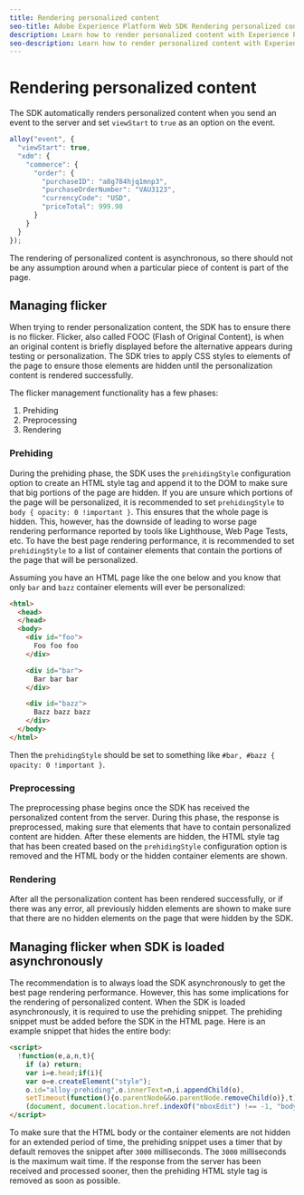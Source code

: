 ```yaml
---
title: Rendering personalized content
seo-title: Adobe Experience Platform Web SDK Rendering personalized content
description: Learn how to render personalized content with Experience Platform Web SDK
seo-description: Learn how to render personalized content with Experience Platform Web SDK
---
```


# Rendering personalized content

The SDK automatically renders personalized content when you send an event to the server and set `viewStart` to `true` as an option on the event.

```javascript
alloy("event", {
  "viewStart": true,
  "xdm": {
    "commerce": {
      "order": {
        "purchaseID": "a8g784hjq1mnp3",
        "purchaseOrderNumber": "VAU3123",
        "currencyCode": "USD",
        "priceTotal": 999.98
      }
    }
  }
});
```

The rendering of personalized content is asynchronous, so there should not be any assumption around when a particular piece of content is part of the page.

## Managing flicker

When trying to render personalization content, the SDK has to ensure there is no flicker. Flicker, also called FOOC (Flash of Original Content), is when an original content is briefly displayed before the alternative appears during testing or personalization. The SDK tries to apply CSS styles to elements of the page to ensure those elements are hidden until the personalization content is rendered successfully.

The flicker management functionality has a few phases:

1. Prehiding
1. Preprocessing
1. Rendering

### Prehiding

During the prehiding phase, the SDK uses the `prehidingStyle` configuration option to create an HTML style tag and append it to the DOM to make sure that big portions of the page are hidden. If you are unsure which portions of the page will be personalized, it is recommended to set `prehidingStyle` to `body { opacity: 0 !important }`. This ensures that the whole page is hidden. This, however, has the downside of leading to worse page rendering performance reported by tools like Lighthouse, Web Page Tests, etc. To have the best page rendering performance, it is recommended to set `prehidingStyle` to a list of container elements that contain the portions of the page that will be personalized.

Assuming you have an HTML page like the one below and you know that only `bar` and `bazz` container elements will ever be personalized:

```html
<html>
  <head>
  </head>
  <body>
    <div id="foo">
      Foo foo foo
    </div>

    <div id="bar">
      Bar bar bar
    </div>

    <div id="bazz">
      Bazz bazz bazz
    </div>
  </body>
</html>
```

Then the `prehidingStyle` should be set to something like `#bar, #bazz { opacity: 0 !important }`.

### Preprocessing

The preprocessing phase begins once the SDK has received the personalized content from the server. During this phase, the response is preprocessed, making sure that elements that have to contain personalized content are hidden. After these elements are hidden, the HTML style tag that has been created based on the `prehidingStyle` configuration option is removed and the HTML body or the hidden container elements are shown.

### Rendering

After all the personalization content has been rendered successfully, or if there was any error, all previously hidden elements are shown to make sure that there are no hidden elements on the page that were hidden by the SDK.

## Managing flicker when SDK is loaded asynchronously

The recommendation is to always load the SDK asynchronously to get the best page rendering performance. However, this has some implications for the rendering of personalized content. When the SDK is loaded asynchronously, it is required to use the prehiding snippet. The prehiding snippet must be added before the SDK in the HTML page. Here is an example snippet that hides the entire body:

```html
<script>
  !function(e,a,n,t){
    if (a) return;
    var i=e.head;if(i){
    var o=e.createElement("style");
    o.id="alloy-prehiding",o.innerText=n,i.appendChild(o),
    setTimeout(function(){o.parentNode&&o.parentNode.removeChild(o)},t)}}
    (document, document.location.href.indexOf("mboxEdit") !== -1, "body { opacity: 0 !important }", 3000);
</script>
```

To make sure that the HTML body or the container elements are not hidden for an extended period of time, the prehiding snippet uses a timer that by default removes the snippet after `3000` milliseconds. The `3000` milliseconds is the maximum wait time. If the response from the server has been received and processed sooner, then the prehiding HTML style tag is removed as soon as possible.
